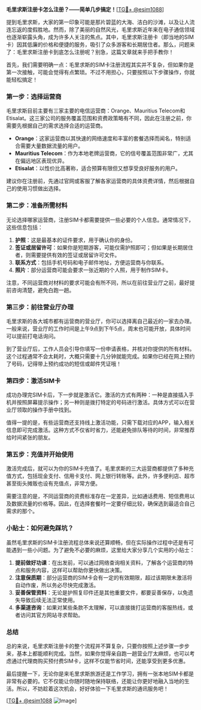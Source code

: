 **毛里求斯注册卡怎么注册？——简单几步搞定！**[[TG💪+ @esim1088](https://t.me/s/esim1088)]

提到毛里求斯，大家的第一印象可能是那片碧蓝的大海、洁白的沙滩，以及让人流连忘返的度假胜地。然而，除了美丽的自然风光，毛里求斯近年来在电子通信领域也逐渐崭露头角，成为许多人关注的焦点。其中，毛里求斯注册卡（即当地的SIM卡）因其低廉的价格和便捷的服务，吸引了众多游客和长期居住者。那么，问题来了：毛里求斯注册卡到底怎么注册呢？别急，这篇文章就来手把手教你！

首先，我们需要明确一点：毛里求斯的SIM卡注册流程其实并不复杂，但如果你是第一次接触，可能会觉得有点繁琐。不过不用担心，只要按照以下步骤操作，你就能轻松搞定！

### 第一步：选择运营商

毛里求斯目前主要有三家主要的电信运营商：Orange、Mauritius Telecom和Etisalat。这三家公司的服务覆盖范围和资费政策略有不同，因此在注册之前，你需要先根据自己的需求选择合适的运营商。

- **Orange**：这家运营商以其快速的网络速度和丰富的套餐选择而闻名，特别适合需要大量数据流量的用户。
- **Mauritius Telecom**：作为本地老牌运营商，它的信号覆盖范围非常广，尤其在偏远地区表现优异。
- **Etisalat**：以性价比高著称，适合预算有限但又想享受良好服务的用户。

建议你在注册前，先通过官网或客服了解各家运营商的具体资费详情，然后根据自己的使用习惯做出选择。

### 第二步：准备所需材料

无论选择哪家运营商，注册SIM卡都需要提供一些必要的个人信息。通常情况下，这些信息包括：

1. **护照**：这是最基本的证件要求，用于确认你的身份。
2. **签证或居留许可**：如果你是短期游客，可能仅需护照即可；但如果是长期居住者，则需要提供有效的签证或居留许可文件。
3. **联系方式**：包括手机号码和电子邮件地址，方便运营商与你联系。
4. **照片**：部分运营商可能会要求一张近期的个人照，用于制作SIM卡。

注意，不同运营商对材料的要求可能会有所不同，所以在前往营业厅之前，最好提前咨询清楚，避免白跑一趟。

### 第三步：前往营业厅办理

毛里求斯的各大城市都有运营商的营业厅，你可以选择离自己最近的一家去办理。一般来说，营业厅的工作时间是上午9点到下午5点，周末也可能开放，具体时间可以提前打电话询问。

到了营业厅后，工作人员会引导你填写一份申请表格，并核对你提供的所有材料。这个过程通常不会太耗时，大概只需要十几分钟就能完成。如果你已经在网上预约了号码，记得带上预约成功的短信或邮件凭证哦！

### 第四步：激活SIM卡

成功办理完SIM卡后，下一步就是激活它。激活的方式有两种：一种是直接插入手机并按照屏幕提示操作；另一种则是拨打特定的号码进行激活。具体方式可以在营业厅领取的操作手册中找到。

值得一提的是，有些运营商还支持线上激活功能，只需下载对应的APP，输入相关信息即可完成激活。这种方式不仅省时省力，还能避免排队等待的时间，非常推荐给时间紧张的朋友。

### 第五步：充值并开始使用

激活完成后，就可以为你的SIM卡充值了。毛里求斯的三大运营商都提供了多种充值方式，包括现金支付、信用卡支付、网上银行转账等。此外，许多便利店、超市甚至街头摊贩也设有充值点，非常方便。

需要注意的是，不同运营商的资费标准存在一定差异，比如通话费用、短信费用以及数据流量的价格等。因此，在选择套餐时一定要仔细比较，确保选到最适合自己需求的那个。

### 小贴士：如何避免踩坑？

虽然毛里求斯的SIM卡注册流程总体来说还算顺畅，但在实际操作过程中还是有可能遇到一些小问题。为了避免不必要的麻烦，这里给大家分享几个实用的小贴士：

1. **提前做好功课**：在出发前，可以通过网络查询相关资料，了解各个运营商的特点和服务内容，这样可以帮助你更快做出决策。
2. **注意保质期**：部分运营商的SIM卡会有一定的有效期限，超过该期限未激活将自动作废，所以务必尽快完成激活。
3. **妥善保管资料**：无论是护照复印件还是其他重要文件，都要妥善保存，以免遗失导致后续无法正常使用。
4. **多渠道咨询**：如果对某些条款不太理解，可以直接拨打运营商的客服热线，或者访问其官方网站寻求帮助。

### 总结

总的来说，毛里求斯注册卡的整个流程并不算复杂，只要你按照上述步骤一步步来，基本上都能顺利完成。当然，如果你觉得亲自跑一趟营业厅太麻烦，也可以考虑通过代理商购买预付费SIM卡，这样不仅能节省时间，还能享受到更多优惠。

最后提醒一下，无论你是来毛里求斯旅游还是工作学习，拥有一张本地SIM卡都是非常有必要的。它不仅能让你随时随地保持联络，还能让你更好地融入当地的生活。所以，不妨趁着这次机会，好好体验一下毛里求斯的通讯服务吧！

[[TG💪+ @esim1088](https://t.me/s/esim1088) ![Image](https://i.postimg.cc/4NQfJmqS/Snipaste-2025-05-13-00-14-12.png)]